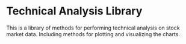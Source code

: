 # Technical Analysis Library
This is a library of methods for performing technical analysis on stock market data.  Including methods for plotting and visualizing the charts.
